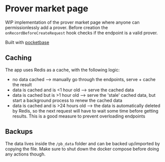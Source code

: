 # Prover market page
WIP implementation of the prover market page where anyone can permissionlessly add a prover. Before creation the `onRecordBeforeCreateRequest` hook checks if the endpoint is a valid prover. 

Built with [pocketbase](https://pocketbase.io)

## Caching

The app uses Redis as a cache, with the following logic:

- no data cached 
  --> manually go through the endpoints, serve + cache the result
- data is cached and is <1 hour old 
  --> serve the cached data
- data is cached but is >1 hour old 
  --> serve the 'stale' cached data, but start a background process to renew the cached data
- data is cached and is >24 hours old 
  --> the data is automatically deleted by Redis, so the next request will have to wait some time before getting results. This is a good measure to prevent overloading endpoints

## Backups

The data lives inside the `/pb_data` folder and can be backed up/imported by copying the file. Make sure to shut down the docker compose before doing any actions though.
